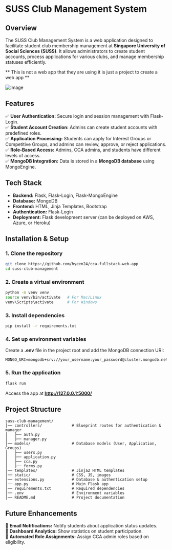 # **SUSS Club Management System**  

## **Overview**  
The SUSS Club Management System is a web application designed to facilitate student club membership management at **Singapore University of Social Sciences (SUSS)**. It allows administrators to create student accounts, process applications for various clubs, and manage membership statuses efficiently.  

** This is not a web app that they are using it is just a project to create a web app **

![image](https://github.com/user-attachments/assets/db13ddfe-cf9e-4a03-a303-1e0be5135e76)

## **Features**  
✅ **User Authentication:** Secure login and session management with Flask-Login.  
✅ **Student Account Creation:** Admins can create student accounts with predefined roles.  
✅ **Application Processing:** Students can apply for Interest Groups or Competitive Groups, and admins can review, approve, or reject applications.  
✅ **Role-Based Access:** Admins, CCA admins, and students have different levels of access.  
✅ **MongoDB Integration:** Data is stored in a **MongoDB database** using MongoEngine.  

## **Tech Stack**  
- **Backend:** Flask, Flask-Login, Flask-MongoEngine  
- **Database:** MongoDB  
- **Frontend:** HTML, Jinja Templates, Bootstrap  
- **Authentication:** Flask-Login  
- **Deployment:** Flask development server (can be deployed on AWS, Azure, or Heroku)  

## **Installation & Setup**  
### **1. Clone the repository**  
```bash
git clone https://github.com/hyeen24/cca-fullstack-web-app
cd suss-club-management
```

### **2. Create a virtual environment**  
```bash
python -m venv venv
source venv/bin/activate   # For Mac/Linux
venv\Scripts\activate      # For Windows
```

### **3. Install dependencies**  
```bash
pip install -r requirements.txt
```

### **4. Set up environment variables**  
Create a **.env** file in the project root and add the MongoDB connection URI:  
```
MONGO_URI=mongodb+srv://your_username:your_password@cluster.mongodb.net/suss
```

### **5. Run the application**  
```bash
flask run
```
Access the app at **http://127.0.0.1:5000/**  

## **Project Structure**  
```
suss-club-management/
│── controllers/             # Blueprint routes for authentication & manager
│   ├── auth.py
│   ├── manager.py
│── models/                  # Database models (User, Application, Groups)
│   ├── users.py
│   ├── application.py
│   ├── cca.py
│   ├── forms.py
│── templates/               # Jinja2 HTML templates
│── static/                  # CSS, JS, images
│── extensions.py            # Database & authentication setup
│── app.py                   # Main Flask app
│── requirements.txt         # Required dependencies
│── .env                     # Environment variables
│── README.md                # Project documentation
```

## **Future Enhancements**  
🚀 **Email Notifications:** Notify students about application status updates.  
🚀 **Dashboard Analytics:** Show statistics on student participation.  
🚀 **Automated Role Assignments:** Assign CCA admin roles based on eligibility.  


